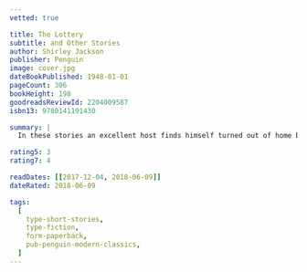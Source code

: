 ```yaml
---
vetted: true

title: The Lottery
subtitle: and Other Stories
author: Shirley Jackson
publisher: Penguin
image: cover.jpg
dateBookPublished: 1948-01-01
pageCount: 306
bookHeight: 198
goodreadsReviewId: 2204009587
isbn13: 9780141191430

summary: |
  In these stories an excellent host finds himself turned out of home by his own guests; a woman spends her wedding day frantically searching for her husband-to-be; and in Shirley Jackson's best-known story, a small farming village comes together for a terrible annual ritual. The creeping unease of lives squandered and the bloody glee of lives lost is chillingly captured in these tales of wasted potential and casual cruelty by a master of the short story.

rating5: 3
rating7: 4

readDates: [[2017-12-04, 2018-06-09]]
dateRated: 2018-06-09

tags:
  [
    type-short-stories,
    type-fiction,
    form-paperback,
    pub-penguin-modern-classics,
  ]
---
```

